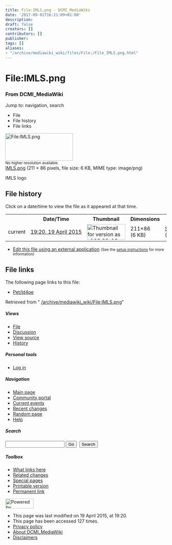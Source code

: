 ```yaml
---
title: File:IMLS.png - DCMI_MediaWiki
date: '2017-09-01T16:21:09+01:00'
description: 
draft: false
creators: []
contributors: []
publisher: 
tags: []
aliases:
- "/archive/mediawiki_wiki/files/File:/File_IMLS.png.html"
---
```


<a id="top"></a>
# File:IMLS.png

### From DCMI\_MediaWiki

Jump to: navigation, search
<!-- start content -->
- File
- File history
- File links

 [<img alt="File:IMLS.png" src="/images/4/4e/IMLS.png" width="211" height="86">](/archive/mediawiki_wiki/files/IMLS.png)  
<small>No higher resolution available.</small>  
 [IMLS.png](/images/4/4e/IMLS.png)‎ (211 × 86 pixels, file size: 6 KB, MIME type: image/png)

IMLS logo

<!-- 
NewPP limit report
Preprocessor node count: 1/1000000
Post-expand include size: 0/2097152 bytes
Template argument size: 0/2097152 bytes
Expensive parser function count: 0/100
-->
## File history

Click on a date/time to view the file as it appeared at that time.

<table class="wikitable filehistory">
  <tr>
    <td></td>
    <th>Date/Time</th>
    <th>Thumbnail</th>
    <th>Dimensions</th>
    <th>User</th>
    <th>Comment</th>
  </tr>
  <tr>
    <td>current</td>
    <td class="filehistory-selected" style="white-space: nowrap;"><a href="/archive/mediawiki_wiki/files/IMLS.png">19:20, 19 April 2015</a></td>
    <td><a href="/images/4/4e/IMLS.png"><img alt="Thumbnail for version as of 19:20, 19 April 2015" src="/images/4/4e/IMLS.png" width="120" height="49"></a></td>
    <td>211×86 <span style="white-space: nowrap;">(6 KB)</span>
    </td>
    <td>
      <a href="/index.php?title=User:StuartSutton&amp;action=edit&amp;redlink=1" class="new mw-userlink" title="User:StuartSutton (page does not exist)">StuartSutton</a> <span style="white-space: nowrap;"> <span class="mw-usertoollinks">(<a href="/index.php?title=User_talk:StuartSutton&amp;action=edit&amp;redlink=1" class="new" title="User talk:StuartSutton (page does not exist)">Talk</a> | <a href="/index.php/Special:Contributions/StuartSutton" title="Special:Contributions/StuartSutton">contribs</a>)</span></span>
    </td>
    <td> <span class="comment">(IMLS logo)</span>
    </td>
  </tr>
</table>

  

- [Edit this file using an external application](/index.php?title=File:IMLS.png&action=edit&externaledit=true&mode=file "File:IMLS.png") <small>(See the <a href="http://www.mediawiki.org/wiki/Manual:External_editors" class="external text" rel="nofollow">setup instructions</a> for more information)</small>

## File links

The following page links to this file:

- [Pet/ld4pe](/index.php/Pet/ld4pe "Pet/ld4pe")

Retrieved from " [/archive/mediawiki_wiki/File:IMLS.png](/archive/mediawiki_wiki/files/File:/File:IMLS.png.html)"

<!-- end content -->

##### Views

- [File](/archive/mediawiki_wiki/files/File:/File:IMLS.png.html "View the file page [c]")
- [Discussion](/index.php?title=File_talk:IMLS.png&action=edit&redlink=1 "Discussion about the content page [t]")
- [View source](/index.php?title=File:IMLS.png&action=edit "This page is protected.
You can view its source [e]")
- [History](/index.php?title=File:IMLS.png&action=history "Past revisions of this page [h]")

##### Personal tools

- [Log in](/index.php?title=Special:UserLogin&returnto=File:IMLS.png "You are encouraged to log in; however, it is not mandatory [o]")

<script type="text/javascript"> if (window.isMSIE55) fixalpha(); </script>

##### Navigation

- [Main page](/index.php/Main_Page "Visit the main page [z]")
- [Community portal](/index.php/DCMI_MediaWiki:Community_portal "About the project, what you can do, where to find things")
- [Current events](/index.php/DCMI_MediaWiki:Current_events "Find background information on current events")
- [Recent changes](/index.php/Special:RecentChanges "The list of recent changes in the wiki [r]")
- [Random page](/index.php/Special:Random "Load a random page [x]")
- [Help](/index.php/Help:Contents "The place to find out")

##### <label for="searchInput">Search</label>

<form action="/index.php" id="searchform">
				<input type="hidden" name="title" value="Special:Search">
				<input id="searchInput" title="Search DCMI_MediaWiki" accesskey="f" type="search" name="search">
				<input type="submit" name="go" class="searchButton" id="searchGoButton" value="Go" title="Go to a page with this exact name if exists"> 
				<input type="submit" name="fulltext" class="searchButton" id="mw-searchButton" value="Search" title="Search the pages for this text">
			</form>

##### Toolbox

- [What links here](/index.php/Special:WhatLinksHere/File:IMLS.png "List of all wiki pages that link here [j]")
- [Related changes](/index.php/Special:RecentChangesLinked/File:IMLS.png "Recent changes in pages linked from this page [k]")
- [Special pages](/index.php/Special:SpecialPages "List of all special pages [q]")
- [Printable version](/index.php?title=File:IMLS.png&printable=yes "Printable version of this page [p]")
- [Permanent link](/index.php?title=File:IMLS.png&oldid=9513 "Permanent link to this revision of the page")

<!-- end of the left (by default at least) column -->

 [<img src="/skins/common/images/poweredby_mediawiki_88x31.png" height="31" width="88" alt="Powered by MediaWiki">](http://www.mediawiki.org/)

- This page was last modified on 19 April 2015, at 19:20.
- This page has been accessed 127 times.
- [Privacy policy](/index.php/DCMI_MediaWiki:Privacy_policy "DCMI MediaWiki:Privacy policy")
- [About DCMI\_MediaWiki](/index.php/DCMI_MediaWiki:About "DCMI MediaWiki:About")
- [Disclaimers](/index.php/DCMI_MediaWiki:General_disclaimer "DCMI MediaWiki:General disclaimer")

<script>if (window.runOnloadHook) runOnloadHook();</script><!-- Served in 0.446 secs. -->
